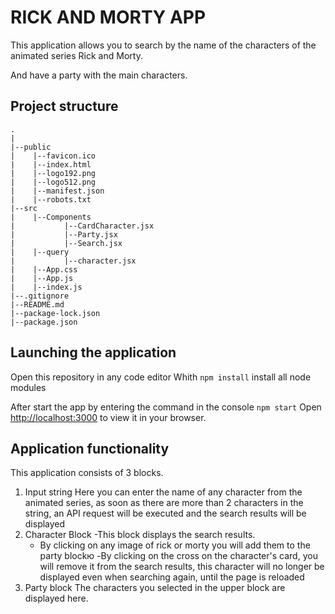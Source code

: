 # RICK AND MORTY APP

This application allows you to search by the name of the characters of the animated series Rick and Morty.

And have a party with the main characters.

## Project structure
    .
    |
    |--public
    |    |--favicon.ico
    |    |--index.html
    |    |--logo192.png
    |    |--logo512.png
    |    |--manifest.json
    |    |--robots.txt
    |--src
    |    |--Components
    |           |--CardCharacter.jsx
    |           |--Party.jsx
    |           |--Search.jsx
    |    |--query
    |           |--character.jsx
    |    |--App.css
    |    |--App.js
    |    |--index.js
    |--.gitignore
    |--README.md
    |--package-lock.json
    |--package.json

## Launching the application

Open this repository in any code editor
Whith `npm install` install all node modules

After start the app by entering the command in the console `npm start`
Open [http://localhost:3000](http://localhost:3000) to view it in your browser.

## Application functionality

This application consists of 3 blocks.

1. Input string
   Here you can enter the name of any character from the animated series, as soon as there are more than 2 characters in the string, an API request will be executed and the search results will be displayed
2. Character Block
    -This block displays the search results.
   - By clicking on any image of rick or morty you will add them to the party blockю
    -By clicking on the cross on the character's card, you will remove it from the search results, this character will no longer be displayed even when searching again, until the page is reloaded
3. Party block
    The characters you selected in the upper block are displayed here.

